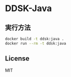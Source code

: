 # DDSK-Java

## 実行方法

```bash
docker build -t ddsk:java .
docker run --rm -t ddsk:java
```

## License

MIT
